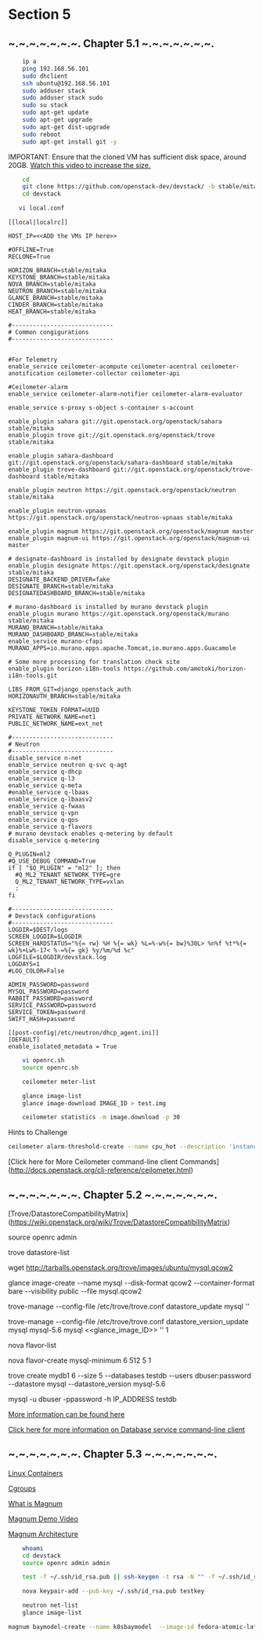 Section 5
=========

~.~.~.~.~.~.~. Chapter 5.1  ~.~.~.~.~.~.~.
---------

```bash
    ip a 
    ping 192.168.56.101
    sudo dhclient
    ssh ubuntu@192.168.56.101
    sudo adduser stack
    sudo adduser stack sudo
    sudo su stack
    sudo apt-get update
    sudo apt-get upgrade
    sudo apt-get dist-upgrade
    sudo reboot
    sudo apt-get install git -y
```

IMPORTANT: Ensure that the cloned VM has sufficient disk space, around 20GB.
[Watch this video to increase the size.](https://www.youtube.com/watch?v=r_UyKufXR3c) 

```bash
    cd
    git clone https://github.com/openstack-dev/devstack/ -b stable/mitaka
    cd devstack
```

```bash
   vi local.conf
```
    
    [[local|localrc]]
    
    HOST_IP=<<ADD the VMs IP here>>
    
    #OFFLINE=True
    RECLONE=True
    
    HORIZON_BRANCH=stable/mitaka
    KEYSTONE_BRANCH=stable/mitaka
    NOVA_BRANCH=stable/mitaka
    NEUTRON_BRANCH=stable/mitaka
    GLANCE_BRANCH=stable/mitaka
    CINDER_BRANCH=stable/mitaka
    HEAT_BRANCH=stable/mitaka
    
    #-----------------------------
    # Common congigurations
    #-----------------------------

    
    #For Telemetry
    enable_service ceilometer-acompute ceilometer-acentral ceilometer-anotification ceilometer-collector ceilometer-api 

    #Ceilometer-alarm
    enable_service ceilometer-alarm-notifier ceilometer-alarm-evaluator
    
    enable_service s-proxy s-object s-container s-account
    
    enable_plugin sahara git://git.openstack.org/openstack/sahara stable/mitaka
    enable_plugin trove git://git.openstack.org/openstack/trove stable/mitaka
    
    enable_plugin sahara-dashboard git://git.openstack.org/openstack/sahara-dashboard stable/mitaka
    enable_plugin trove-dashboard git://git.openstack.org/openstack/trove-dashboard stable/mitaka
    
    enable_plugin neutron https://git.openstack.org/openstack/neutron stable/mitaka

    enable_plugin neutron-vpnaas https://git.openstack.org/openstack/neutron-vpnaas stable/mitaka
    
    enable_plugin magnum https://git.openstack.org/openstack/magnum master
    enable_plugin magnum-ui https://git.openstack.org/openstack/magnum-ui master
    
    # designate-dashboard is installed by designate devstack plugin
    enable_plugin designate https://git.openstack.org/openstack/designate stable/mitaka
    DESIGNATE_BACKEND_DRIVER=fake
    DESIGNATE_BRANCH=stable/mitaka
    DESIGNATEDASHBOARD_BRANCH=stable/mitaka
    
    # murano-dashboard is installed by murano devstack plugin
    enable_plugin murano https://git.openstack.org/openstack/murano stable/mitaka
    MURANO_BRANCH=stable/mitaka
    MURANO_DASHBOARD_BRANCH=stable/mitaka
    enable_service murano-cfapi
    MURANO_APPS=io.murano.apps.apache.Tomcat,io.murano.apps.Guacamole
    
    # Some more processing for translation check site
    enable_plugin horizon-i18n-tools https://github.com/amotoki/horizon-i18n-tools.git
    
    LIBS_FROM_GIT=django_openstack_auth
    HORIZONAUTH_BRANCH=stable/mitaka
    
    KEYSTONE_TOKEN_FORMAT=UUID
    PRIVATE_NETWORK_NAME=net1
    PUBLIC_NETWORK_NAME=ext_net
    
    #-----------------------------
    # Neutron
    #-----------------------------
    disable_service n-net
    enable_service neutron q-svc q-agt
    enable_service q-dhcp
    enable_service q-l3
    enable_service q-meta
    #enable_service q-lbaas
    enable_service q-lbaasv2
    enable_service q-fwaas
    enable_service q-vpn
    enable_service q-qos
    enable_service q-flavors
    # murano devstack enables q-metering by default
    disable_service q-metering
    
    Q_PLUGIN=ml2
    #Q_USE_DEBUG_COMMAND=True
    if [ "$Q_PLUGIN" = "ml2" ]; then
      #Q_ML2_TENANT_NETWORK_TYPE=gre
      Q_ML2_TENANT_NETWORK_TYPE=vxlan
      :
    fi
    
    #-----------------------------
    # Devstack configurations
    #-----------------------------
    LOGDIR=$DEST/logs
    SCREEN_LOGDIR=$LOGDIR
    SCREEN_HARDSTATUS="%{= rw} %H %{= wk} %L=%-w%{= bw}%30L> %n%f %t*%{= wk}%+Lw%-17< %-=%{= gk} %y/%m/%d %c"
    LOGFILE=$LOGDIR/devstack.log
    LOGDAYS=1
    #LOG_COLOR=False
    
    ADMIN_PASSWORD=password
    MYSQL_PASSWORD=password
    RABBIT_PASSWORD=password
    SERVICE_PASSWORD=password
    SERVICE_TOKEN=password
    SWIFT_HASH=password
    
    [[post-config|/etc/neutron/dhcp_agent.ini]]
    [DEFAULT]
    enable_isolated_metadata = True

```bash
    vi openrc.sh
    source openrc.sh
```

```bash
    ceilometer meter-list
```

```bash
    glance image-list
    glance image-download IMAGE_ID > test.img
```

```bash
    ceilometer statistics -m image.download -p 30
```

Hints to Challenge 

```bash
ceilometer alarm-threshold-create --name cpu_hot --description 'instance is hot' --meter-name cpu_util  --threshold 70.0 --comparison-operator gt  --statistic avg --period 600 --evaluation-periods 3 --alarm-action 'log://' --query resource_id=INSTANCE_ID
```

[Click here for More Ceilometer command-line client Commands] (http://docs.openstack.org/cli-reference/ceilometer.html)



~.~.~.~.~.~.~. Chapter 5.2  ~.~.~.~.~.~.~.
---------

[Trove/DatastoreCompatibilityMatrix] (https://wiki.openstack.org/wiki/Trove/DatastoreCompatibilityMatrix)

source openrc admin

trove datastore-list

wget http://tarballs.openstack.org/trove/images/ubuntu/mysql.qcow2

glance image-create --name mysql --disk-format qcow2 --container-format bare --visibility public --file mysql.qcow2

trove-manage --config-file /etc/trove/trove.conf datastore_update mysql ''

trove-manage --config-file /etc/trove/trove.conf datastore_version_update mysql mysql-5.6 mysql <<glance_image_ID>> '' 1

nova flavor-list

nova flavor-create mysql-minimum 6 512 5 1

trove create mydb1 6 --size 5 --databases testdb --users dbuser:password --datastore mysql --datastore_version mysql-5.6

mysql -u dbuser -ppassword -h IP_ADDRESS testdb 

[More information can be found here](http://docs.openstack.org/developer/trove/dev/manual_install.html)

[Click here for more information on Database service command-line client](http://docs.openstack.org/cli-reference/trove.html)


~.~.~.~.~.~.~. Chapter 5.3  ~.~.~.~.~.~.~.
---------

[Linux Containers](https://linuxcontainers.org/lxc/introduction/)


[Cgroups](https://www.kernel.org/doc/Documentation/cgroup-v1/cgroups.txt)


[What is Magnum](https://wiki.openstack.org/wiki/Magnum)


[Magnum Demo Video](https://vimeo.com/128538940)


[Magnum Architecture](https://wiki.openstack.org/w/images/6/61/Magnum_architecture.png)

```bash
    whoami
    cd devstack
    source openrc admin admin
```

```bash
    test -f ~/.ssh/id_rsa.pub || ssh-keygen -t rsa -N "" -f ~/.ssh/id_rsa
```

```bash
    nova keypair-add --pub-key ~/.ssh/id_rsa.pub testkey
```

```bash
    neutron net-list
    glance image-list
```

```bash
magnum baymodel-create --name k8sbaymodel  --image-id fedora-atomic-latest --keypair-id testkey --external-network-id ext_net --dns-nameserver 8.8.8.8 --flavor-id m1.small --docker-volume-size 5 --network-driver flannel --coe kubernetes
```



